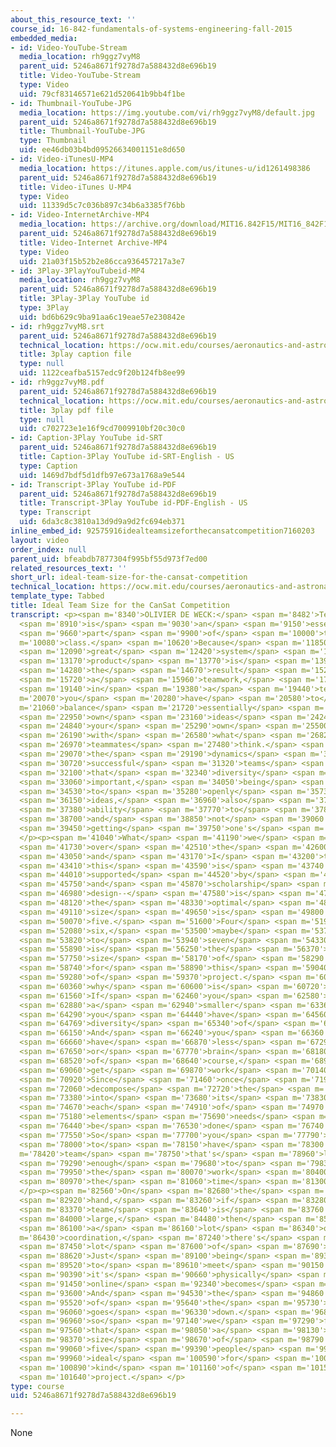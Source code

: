```yaml
---
about_this_resource_text: ''
course_id: 16-842-fundamentals-of-systems-engineering-fall-2015
embedded_media:
- id: Video-YouTube-Stream
  media_location: rh9ggz7vyM8
  parent_uid: 5246a8671f9278d7a588432d8e696b19
  title: Video-YouTube-Stream
  type: Video
  uid: 79cf83146571e621d520641b9bb4f1be
- id: Thumbnail-YouTube-JPG
  media_location: https://img.youtube.com/vi/rh9ggz7vyM8/default.jpg
  parent_uid: 5246a8671f9278d7a588432d8e696b19
  title: Thumbnail-YouTube-JPG
  type: Thumbnail
  uid: ee46db03b4bd09526634001151e8d650
- id: Video-iTunesU-MP4
  media_location: https://itunes.apple.com/us/itunes-u/id1261498386
  parent_uid: 5246a8671f9278d7a588432d8e696b19
  title: Video-iTunes U-MP4
  type: Video
  uid: 11339d5c7c036b897c34b6a3385f76bb
- id: Video-InternetArchive-MP4
  media_location: https://archive.org/download/MIT16.842F15/MIT16_842F15_educator_06_300k.mp4
  parent_uid: 5246a8671f9278d7a588432d8e696b19
  title: Video-Internet Archive-MP4
  type: Video
  uid: 21a03f15b52b2e86cca936457217a3e7
- id: 3Play-3PlayYouTubeid-MP4
  media_location: rh9ggz7vyM8
  parent_uid: 5246a8671f9278d7a588432d8e696b19
  title: 3Play-3Play YouTube id
  type: 3Play
  uid: bd6b629c9ba91aa6c19eae57e230842e
- id: rh9ggz7vyM8.srt
  parent_uid: 5246a8671f9278d7a588432d8e696b19
  technical_location: https://ocw.mit.edu/courses/aeronautics-and-astronautics/16-842-fundamentals-of-systems-engineering-fall-2015/instructor-insights/ideal-team-size-for-the-cansat-competition/rh9ggz7vyM8.srt
  title: 3play caption file
  type: null
  uid: 1122ceafba5157edc9f20b124fb8ee99
- id: rh9ggz7vyM8.pdf
  parent_uid: 5246a8671f9278d7a588432d8e696b19
  technical_location: https://ocw.mit.edu/courses/aeronautics-and-astronautics/16-842-fundamentals-of-systems-engineering-fall-2015/instructor-insights/ideal-team-size-for-the-cansat-competition/rh9ggz7vyM8.pdf
  title: 3play pdf file
  type: null
  uid: c702723e1e16f9cd7009910bf20c30c0
- id: Caption-3Play YouTube id-SRT
  parent_uid: 5246a8671f9278d7a588432d8e696b19
  title: Caption-3Play YouTube id-SRT-English - US
  type: Caption
  uid: 1469d7bdf5d1dfb97e673a1768a9e544
- id: Transcript-3Play YouTube id-PDF
  parent_uid: 5246a8671f9278d7a588432d8e696b19
  title: Transcript-3Play YouTube id-PDF-English - US
  type: Transcript
  uid: 6da3c8c3810a13d9d9a9d2fc694eb371
inline_embed_id: 92575916idealteamsizeforthecansatcompetition7160203
layout: video
order_index: null
parent_uid: bfeabdb7877304f995bf55d973f7ed00
related_resources_text: ''
short_url: ideal-team-size-for-the-cansat-competition
technical_location: https://ocw.mit.edu/courses/aeronautics-and-astronautics/16-842-fundamentals-of-systems-engineering-fall-2015/instructor-insights/ideal-team-size-for-the-cansat-competition
template_type: Tabbed
title: Ideal Team Size for the CanSat Competition
transcript: <p><span m='8340'>OLIVIER DE WECK:</span> <span m='8482'>Teamwork</span>
  <span m='8910'>is</span> <span m='9030'>an</span> <span m='9150'>essential</span>
  <span m='9660'>part</span> <span m='9900'>of</span> <span m='10000'>the</span> <span
  m='10080'>class.</span> <span m='10620'>Because</span> <span m='11850'>any</span>
  <span m='12090'>great</span> <span m='12420'>system</span> <span m='13020'>or</span>
  <span m='13170'>product</span> <span m='13770'>is</span> <span m='13950'>really</span>
  <span m='14280'>the</span> <span m='14670'>result</span> <span m='15210'>of</span>
  <span m='15720'>a</span> <span m='15960'>teamwork,</span> <span m='17220'>where</span>
  <span m='19140'>in</span> <span m='19380'>a</span> <span m='19440'>team</span> <span
  m='20070'>you</span> <span m='20280'>have</span> <span m='20580'>to</span> <span
  m='21060'>balance</span> <span m='21720'>essentially</span> <span m='22710'>your</span>
  <span m='22950'>own</span> <span m='23160'>ideas</span> <span m='24240'>and</span>
  <span m='24840'>your</span> <span m='25290'>own</span> <span m='25500'>desires</span>
  <span m='26190'>with</span> <span m='26580'>what</span> <span m='26820'>your</span>
  <span m='26970'>teammates</span> <span m='27480'>think.</span> <span m='28530'>And</span>
  <span m='29070'>the</span> <span m='29190'>dynamics</span> <span m='30030'>of</span>
  <span m='30720'>successful</span> <span m='31320'>teams</span> <span m='31740'>show</span>
  <span m='32100'>that</span> <span m='32340'>diversity</span> <span m='32940'>is</span>
  <span m='33060'>important,</span> <span m='34050'>being</span> <span m='34290'>able</span>
  <span m='34530'>to</span> <span m='35280'>openly</span> <span m='35730'>share</span>
  <span m='36150'>ideas,</span> <span m='36960'>also</span> <span m='37260'>the</span>
  <span m='37380'>ability</span> <span m='37770'>to</span> <span m='37890'>compromise</span>
  <span m='38700'>and</span> <span m='38850'>not</span> <span m='39060'>always</span>
  <span m='39450'>getting</span> <span m='39750'>one's</span> <span m='40050'>way.</span>
  </p><p><span m='41040'>What</span> <span m='41190'>we</span> <span m='41310'>found</span>
  <span m='41730'>over</span> <span m='42510'>the</span> <span m='42600'>years--</span>
  <span m='43050'>and</span> <span m='43170'>I</span> <span m='43200'>think</span>
  <span m='43410'>this</span> <span m='43590'>is</span> <span m='43740'>also</span>
  <span m='44010'>supported</span> <span m='44520'>by</span> <span m='45240'>research</span>
  <span m='45750'>and</span> <span m='45870'>scholarship</span> <span m='46590'>in</span>
  <span m='46980'>design--</span> <span m='47580'>is</span> <span m='47730'>that</span>
  <span m='48120'>the</span> <span m='48330'>optimal</span> <span m='48810'>team</span>
  <span m='49110'>size</span> <span m='49650'>is</span> <span m='49800'>about</span>
  <span m='50070'>five.</span> <span m='51600'>Four</span> <span m='51990'>to</span>
  <span m='52080'>six,</span> <span m='53500'>maybe</span> <span m='53700'>up</span>
  <span m='53820'>to</span> <span m='53940'>seven</span> <span m='54330'>people</span>
  <span m='55890'>is</span> <span m='56250'>the</span> <span m='56370'>ideal</span>
  <span m='57750'>size</span> <span m='58170'>of</span> <span m='58290'>teams</span>
  <span m='58740'>for</span> <span m='58890'>this</span> <span m='59040'>kind</span>
  <span m='59280'>of</span> <span m='59370'>project.</span> <span m='60240'>And</span>
  <span m='60360'>why</span> <span m='60600'>is</span> <span m='60720'>that?</span>
  <span m='61560'>If</span> <span m='62460'>you</span> <span m='62580'>create</span>
  <span m='62880'>a</span> <span m='62940'>smaller</span> <span m='63360'>team,</span>
  <span m='64290'>you</span> <span m='64440'>have</span> <span m='64560'>less</span>
  <span m='64769'>diversity</span> <span m='65340'>of</span> <span m='65459'>ideas.</span>
  <span m='66150'>And</span> <span m='66240'>you</span> <span m='66360'>also</span>
  <span m='66660'>have</span> <span m='66870'>less</span> <span m='67290'>man</span>
  <span m='67650'>or</span> <span m='67770'>brain</span> <span m='68180'>power,</span>
  <span m='68520'>of</span> <span m='68640'>course,</span> <span m='68940'>to</span>
  <span m='69060'>get</span> <span m='69870'>work</span> <span m='70140'>done.</span>
  <span m='70920'>Since</span> <span m='71460'>once</span> <span m='71940'>you</span>
  <span m='72060'>decompose</span> <span m='72720'>the</span> <span m='72810'>project</span>
  <span m='73380'>into</span> <span m='73680'>its</span> <span m='73830'>elements,</span>
  <span m='74670'>each</span> <span m='74910'>of</span> <span m='74970'>these</span>
  <span m='75180'>elements</span> <span m='75690'>needs</span> <span m='76350'>to</span>
  <span m='76440'>be</span> <span m='76530'>done</span> <span m='76740'>carefully.</span>
  <span m='77550'>So</span> <span m='77700'>you</span> <span m='77790'>want</span>
  <span m='78000'>to</span> <span m='78150'>have</span> <span m='78300'>a</span> <span
  m='78420'>team</span> <span m='78750'>that's</span> <span m='78960'>large</span>
  <span m='79290'>enough</span> <span m='79680'>to</span> <span m='79830'>do</span>
  <span m='79950'>the</span> <span m='80070'>work</span> <span m='80400'>within</span>
  <span m='80970'>the</span> <span m='81060'>time</span> <span m='81300'>constraints.</span>
  </p><p><span m='82560'>On</span> <span m='82680'>the</span> <span m='82770'>other</span>
  <span m='82920'>hand,</span> <span m='83260'>if</span> <span m='83280'>the</span>
  <span m='83370'>team</span> <span m='83640'>is</span> <span m='83760'>too</span>
  <span m='84000'>large,</span> <span m='84480'>then</span> <span m='85920'>there's</span>
  <span m='86100'>a</span> <span m='86160'>lot</span> <span m='86340'>of</span> <span
  m='86430'>coordination,</span> <span m='87240'>there's</span> <span m='87390'>a</span>
  <span m='87450'>lot</span> <span m='87600'>of</span> <span m='87690'>overhead.</span>
  <span m='88620'>Just</span> <span m='89100'>being</span> <span m='89340'>able</span>
  <span m='89520'>to</span> <span m='89610'>meet</span> <span m='90150'>whether</span>
  <span m='90390'>it's</span> <span m='90660'>physically</span> <span m='91200'>or</span>
  <span m='91450'>online</span> <span m='92340'>becomes</span> <span m='92670'>harder.</span>
  <span m='93600'>And</span> <span m='94530'>the</span> <span m='94860'>efficiency</span>
  <span m='95520'>of</span> <span m='95640'>the</span> <span m='95730'>team</span>
  <span m='96060'>goes</span> <span m='96330'>down.</span> <span m='96840'>And</span>
  <span m='96960'>so</span> <span m='97140'>we</span> <span m='97290'>found</span>
  <span m='97560'>that</span> <span m='98050'>a</span> <span m='98130'>team</span>
  <span m='98370'>size</span> <span m='98670'>of</span> <span m='98790'>about</span>
  <span m='99060'>five</span> <span m='99390'>people</span> <span m='99780'>is</span>
  <span m='99960'>ideal</span> <span m='100590'>for</span> <span m='100710'>this</span>
  <span m='100890'>kind</span> <span m='101160'>of</span> <span m='101510'>a</span>
  <span m='101640'>project.</span> </p>
type: course
uid: 5246a8671f9278d7a588432d8e696b19

---
```

None